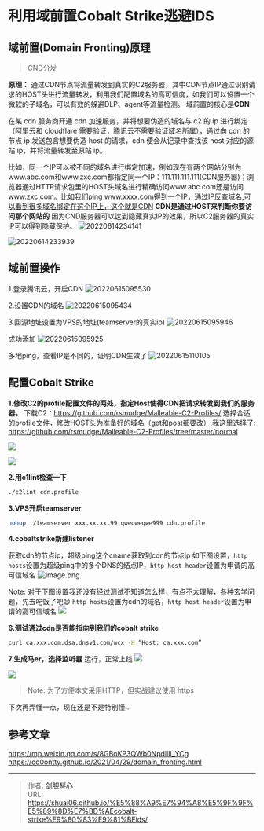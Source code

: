# 利用域前置Cobalt Strike逃避IDS



## 域前置(Domain Fronting)原理
> CND分发


**原理：** 通过CDN节点将流量转发到真实的C2服务器，其中CDN节点IP通过识别请求的HOST头进行流量转发，利用我们配置域名的高可信度，如我们可以设置一个微软的子域名，可以有效的躲避DLP、agent等流量检测。
域前置的核心是**CDN**

在某 cdn 服务商开通 cdn 加速服务，并将想要伪造的域名与 c2 的 ip 进行绑定（阿里云和 cloudflare 需要验证，腾讯云不需要验证域名所属），通过向 cdn 的节点 ip 发送包含想要伪造 host 的请求，cdn 便会从记录中查找该 host 对应的源站 ip，并将流量转发至原站 ip。

比如，同一个IP可以被不同的域名进行绑定加速，例如现在有两个网站分别为www.abc.com和www.zxc.com都指定同一个IP：111.111.111.111(CDN服务器)；浏览器通过HTTP请求包里的HOST头域名进行精确访问www.abc.com还是访问www.zxc.com。比如我们ping www.xxxx.com得到一个IP，通过IP反查域名,可以看到很多域名绑定在这个IP上，这个就是CDN
**CDN是通过HOST来判断你要访问那个网站的**
因为CND服务器可以达到隐藏真实IP的效果，所以C2服务器的真实IP可以得到隐藏保护。
![20220614234141](http://image.geoer.cn/20220614234141.png)

![20220614233939](http://image.geoer.cn/20220614233939.png)



## 域前置操作
1.登录腾讯云，开启CDN
![20220615095530](http://image.geoer.cn/20220615095530.png)


2.设置CDN的域名
![20220615095434](http://image.geoer.cn/20220615095434.png)


3.回源地址设置为VPS的地址(teamserver的真实ip)
![20220615095946](http://image.geoer.cn/20220615095946.png)

成功添加
![20220615095925](http://image.geoer.cn/20220615095925.png)


多地ping，查看IP是不同的，证明CDN生效了
![20220615110105](http://image.geoer.cn/20220615110105.png)



## 配置Cobalt Strike
**1.修改C2的profile配置文件的两处，指定Host使得CDN把请求转发到我们的服务器。**
下载C2：https://github.com/rsmudge/Malleable-C2-Profiles/
选择合适的profile文件，修改HOST头为准备好的域名（get和post都要改）,我这里选择了: https://github.com/rsmudge/Malleable-C2-Profiles/tree/master/normal  


![](http://image.geoer.cn/20220615100944.png)


![](http://image.geoer.cn/20220615101016.png)





**2.用c1lint检查一下**
```bash
./c2lint cdn.profile
```




**3.VPS开启teamserver**
```bash
nohup ./teamserver xxx.xx.xx.99 qweqweqwe999 cdn.profile
```


**4.cobaltstrike新建listener**

获取cdn的节点ip，超级ping这个cname获取到cdn的节点ip
如下图设置，`http hosts`设置为超级ping中的多个DNS的结点IP，`http host header`设置为申请的高可信域名
![image.png](http://image.geoer.cn/image.png.png)



Note:
对于下图设置我还没有经过测试不知道怎么样，有点不太理解，各种玄学问题，先去吃饭了吧:smile:
`http hosts`设置为cdn的域名，`http host header`设置为申请的高可信域名
![](http://image.geoer.cn/20220615101531.png)


**6.测试通过cdn是否能指向到我们的cobalt strike**
```bash
curl ca.xxx.com.dsa.dnsv1.com/wcx -H “Host: ca.xxx.com”
```



**7.生成马er，选择监听器**
运行，正常上线
![](http://image.geoer.cn/20220615112633.png)

![](http://image.geoer.cn/20220615113147.png)


> Note: 为了方便本文采用HTTP，但实战建议使用 https

下次再弄懂一点，现在还是不是特别懂...


## 参考文章
https://mp.weixin.qq.com/s/8GBoKP3QWb0NpdllIi_YCg
https://co0ontty.github.io/2021/04/29/domain_fronting.html



---

> 作者: [剑胆琴心](http://shuai06.github.io)  
> URL: https://shuai06.github.io/%E5%88%A9%E7%94%A8%E5%9F%9F%E5%89%8D%E7%BD%AEcobalt-strike%E9%80%83%E9%81%BFids/  

